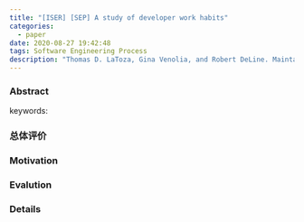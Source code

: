 ```yaml
---
title: "[ISER] [SEP] A study of developer work habits"
categories:
  - paper
date: 2020-08-27 19:42:48
tags: Software Engineering Process
description: "Thomas D. LaToza, Gina Venolia, and Robert DeLine. Maintaining mental models: A study of developer work habits. ICSE'06."
---
```


### Abstract
> 

keywords:

### 总体评价

### Motivation

### Evalution

### Details